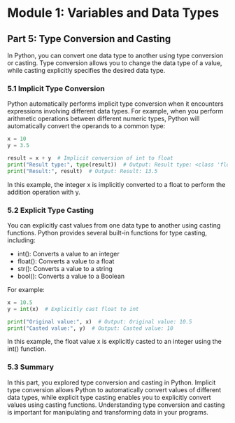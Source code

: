 # Module 1: Variables and Data Types

## Part 5: Type Conversion and Casting

In Python, you can convert one data type to another using type conversion or casting. Type conversion allows you to change the data
type of a value, while casting explicitly specifies the desired data type.

### 5.1 Implicit Type Conversion

Python automatically performs implicit type conversion when it encounters expressions involving different data types. For example,
when you perform arithmetic operations between different numeric types, Python will automatically convert the operands to a common type:
```python
x = 10
y = 3.5

result = x + y  # Implicit conversion of int to float
print("Result type:", type(result))  # Output: Result type: <class 'float'>
print("Result:", result)  # Output: Result: 13.5
```

In this example, the integer x is implicitly converted to a float to perform the addition operation with y.

### 5.2 Explicit Type Casting

You can explicitly cast values from one data type to another using casting functions. Python provides several built-in functions for type
casting, including:

- int(): Converts a value to an integer
- float(): Converts a value to a float
- str(): Converts a value to a string
- bool(): Converts a value to a Boolean

For example:
```python
x = 10.5
y = int(x)  # Explicitly cast float to int

print("Original value:", x)  # Output: Original value: 10.5
print("Casted value:", y)  # Output: Casted value: 10
```

In this example, the float value x is explicitly casted to an integer using the int() function.

### 5.3 Summary

In this part, you explored type conversion and casting in Python. Implicit type conversion allows Python to automatically convert
values of different data types, while explicit type casting enables you to explicitly convert values using casting functions. 
Understanding type conversion and casting is important for manipulating and transforming data in your programs.